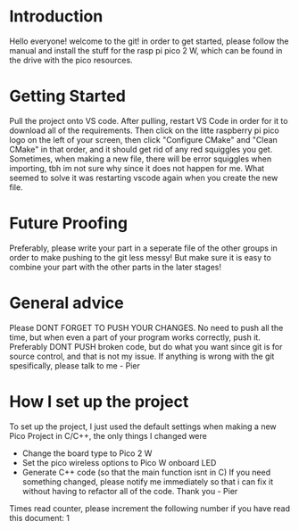 # Introduction
Hello everyone! welcome to the git! in order to get started, please follow the manual and install the stuff for the rasp pi pico 2 W, which can be found in the drive with the pico resources.

# Getting Started
Pull the project onto VS code. After pulling, restart VS Code in order for it to download all of the requirements. Then click on the litte raspberry pi pico logo on the left of your screen, then click "Configure CMake" and "Clean CMake" in that order, and it should get rid of any red squiggles you get. Sometimes, when making a new file, there will be error squiggles when importing, tbh im not sure why since it does not happen for me. What seemed to solve it was restarting vscode again when you create the new file.

# Future Proofing
Preferably, please write your part in a seperate file of the other groups in order to make pushing to the git less messy! But make sure it is easy to combine your part with the other parts in the later stages!

# General advice
Please DONT FORGET TO PUSH YOUR CHANGES. No need to push all the time, but when even a part of your program works correctly, push it. Preferably DONT PUSH broken code, but do what you want since git is for source control, and that is not my issue. If anything is wrong with the git spesifically, please talk to me - Pier

# How I set up the project

To set up the project, I just used the default settings when making a new Pico Project in C/C++, the only things I changed were 
- Change the board type to Pico 2 W
- Set the pico wireless options to Pico W onboard LED
- Generate C++ code (so that the main function isnt in C)
If you need something changed, please notify me immediately so that i can fix it without having to refactor all of the code. Thank you - Pier

Times read counter, please increment the following number if you have read this document: 1